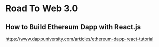 # Road To Web 3.0 

## How to Build Ethereum Dapp with React.js 
https://www.dappuniversity.com/articles/ethereum-dapp-react-tutorial

 


